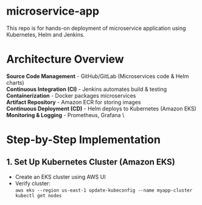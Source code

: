# microservice-app
This repo is for hands-on deployment of microservice application using Kubernetes, Helm and Jenkins.

# Architecture Overview
**Source Code Management** - GitHub/GitLab (Microservices code & Helm charts) \
**Continuous Integration (CI)** - Jenkins automates build & testing \
**Containerization** - Docker packages microservices \
**Artifact Repository** - Amazon ECR for storing images \
**Continuous Deployment (CD)** - Helm deploys to Kubernetes (Amazon EKS) \
**Monitoring & Logging** - Prometheus, Grafana \

# Step-by-Step Implementation

## 1. Set Up Kubernetes Cluster (Amazon EKS)
* Create an EKS cluster using AWS UI
* Verify cluster: \
``aws eks --region us-east-1 update-kubeconfig --name myapp-cluster
kubectl get nodes ``


